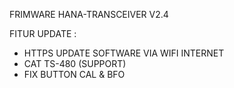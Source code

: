 FRIMWARE HANA-TRANSCEIVER V2.4

FITUR UPDATE :
- HTTPS UPDATE SOFTWARE VIA WIFI INTERNET
- CAT TS-480 (SUPPORT)
- FIX BUTTON CAL & BFO
